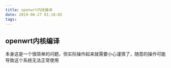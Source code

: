 ```yaml
---
title: openwrt内核编译
date: 2019-06-27 01:18:02
tags:
---
```


## openwrt内核编译
本身这是一个很简单的问题，但实际操作起来就需要小心谨慎了，随意的操作可能导致这个系统无法正常使用